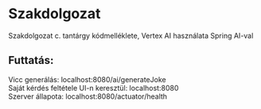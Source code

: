 # Szakdolgozat
Szakdolgozat c. tantárgy kódmelléklete, Vertex AI használata Spring AI-val

## Futtatás:  
Vicc generálás: localhost:8080/ai/generateJoke  
Saját kérdés feltétele UI-n keresztül: localhost:8080  
Szerver állapota: localhost:8080/actuator/health
